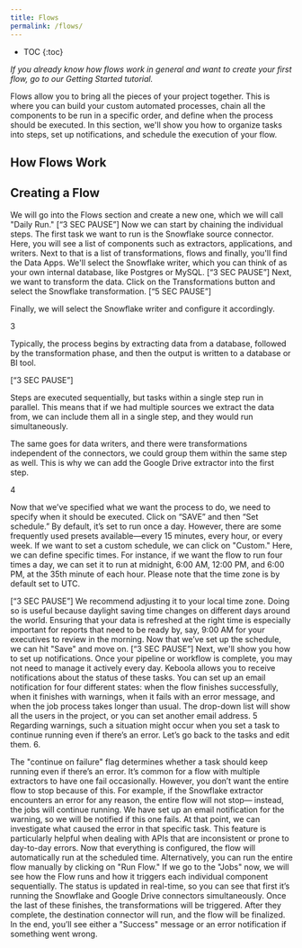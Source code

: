 ```yaml
---
title: Flows
permalink: /flows/
---
```


* TOC
{:toc}

*If you already know how flows work in general and want to create your first flow, go to our Getting Started tutorial.*

Flows allow you to bring all the pieces of your project together. This is where you can build your custom automated processes, chain all the components to be run in a specific order, 
and define when the process should be executed. In this section, we'll show you how to organize tasks into steps, set up notifications, and schedule the execution of your flow.


## How Flows Work

## Creating a Flow

We will go into the Flows section and create a new one, which we will call "Daily Run."
[“3 SEC PAUSE”]
Now we can start by chaining the individual steps. The first task we want to run is the Snowflake source connector. Here, you will see a list of components such as extractors, applications, and writers. Next to that is a list of transformations, flows and finally, you'll find the Data Apps. We'll select the Snowflake writer, which you can think of as your own internal database, like Postgres or MySQL.
[“3 SEC PAUSE”]
Next, we want to transform the data. Click on the Transformations button and select the Snowflake transformation.
[“5 SEC PAUSE”]

Finally, we will select the Snowflake writer and configure it accordingly.

3

Typically, the process begins by extracting data from a database, followed by the transformation phase, and then the output is written to a database or BI tool. 

[“3 SEC PAUSE”]

Steps are executed sequentially, but tasks within a single step run in parallel. This means that if we had multiple sources we extract the data from, we can include them all in a single step, and they would run simultaneously. 

The same goes for data writers, and there were transformations independent of the connectors, we could group them within the same step as well. This is why we can add the Google Drive extractor into the first step.


4

Now that we’ve specified what we want the process to do, we need to specify when it should be executed. Click on “SAVE” and then “Set schedule.” By default, it’s set to run once a day. However, there are some frequently used presets available—every 15 minutes, every hour, or every week. If we want to set a custom schedule, we can click on "Custom." Here, we can define specific times. For instance, if we want the flow to run four times a day, we can set it to run at midnight, 6:00 AM, 12:00 PM, and 6:00 PM, at the 35th minute of each hour. Please note that the time zone is by default set to UTC.

[“3 SEC PAUSE”]
We recommend adjusting it to your local time zone. Doing so is useful because daylight saving time changes on different days around the world. Ensuring that your data is refreshed at the right time is especially important for reports that need to be ready by, say, 9:00 AM for your executives to review in the morning. Now that we’ve set up the schedule, we can hit "Save" and move on.
[“3 SEC PAUSE”]
Next, we'll show you how to set up notifications. Once your pipeline or workflow is complete, you may not need to manage it actively every day. Keboola allows you to receive notifications about the status of these tasks. You can set up an email notification for four different states: when the flow finishes successfully, when it finishes with warnings, when it fails with an error message, and when the job process takes longer than usual. The drop-down list will show all the users in the project, or you can set another email address.
5
Regarding warnings, such a situation might occur when you set a task to continue running even if there’s an error. Let’s go back to the tasks and edit them. 
6.

The "continue on failure" flag determines whether a task should keep running even if there’s an error. It’s common for a flow with multiple extractors to have one fail occasionally. However, you don’t want the entire flow to stop because of this. For example, if the Snowflake extractor encounters an error for any reason, the entire flow will not stop— instead, the jobs will continue running. We have set up an email notification for the warning, so we will be notified if this one fails.
At that point, we can investigate what caused the error in that specific task. This feature is particularly helpful when dealing with APIs that are inconsistent or prone to day-to-day errors. Now that everything is configured, the flow will automatically run at the scheduled time. Alternatively, you can run the entire flow manually by clicking on "Run Flow."
If we go to the "Jobs" now, we will see how the Flow runs and how it triggers each individual component sequentially. 
The status is updated in real-time, so you can see that first it’s running the Snowflake and Google Drive connectors simultaneously. Once the last of these finishes, the transformations will be triggered. After they complete, the destination connector will run, and the flow will be finalized. In the end, you’ll see either a "Success" message or an error notification if something went wrong.
